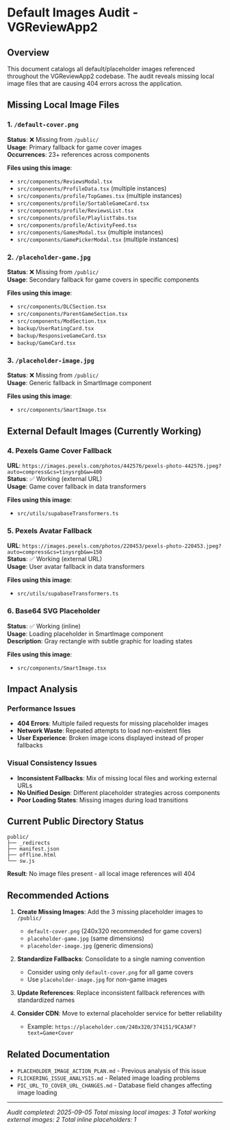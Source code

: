 # Default Images Audit - VGReviewApp2

## Overview

This document catalogs all default/placeholder images referenced throughout the VGReviewApp2 codebase. The audit reveals missing local image files that are causing 404 errors across the application.

## Missing Local Image Files

### 1. `/default-cover.png`
**Status**: ❌ Missing from `/public/`  
**Usage**: Primary fallback for game cover images  
**Occurrences**: 23+ references across components

**Files using this image**:
- `src/components/ReviewsModal.tsx`
- `src/components/ProfileData.tsx` (multiple instances)
- `src/components/profile/TopGames.tsx` (multiple instances)
- `src/components/profile/SortableGameCard.tsx`
- `src/components/profile/ReviewsList.tsx`
- `src/components/profile/PlaylistTabs.tsx`
- `src/components/profile/ActivityFeed.tsx`
- `src/components/GamesModal.tsx` (multiple instances)
- `src/components/GamePickerModal.tsx` (multiple instances)

### 2. `/placeholder-game.jpg`
**Status**: ❌ Missing from `/public/`  
**Usage**: Secondary fallback for game covers in specific components  

**Files using this image**:
- `src/components/DLCSection.tsx`
- `src/components/ParentGameSection.tsx`
- `src/components/ModSection.tsx`
- `backup/UserRatingCard.tsx`
- `backup/ResponsiveGameCard.tsx`
- `backup/GameCard.tsx`

### 3. `/placeholder-image.jpg`
**Status**: ❌ Missing from `/public/`  
**Usage**: Generic fallback in SmartImage component  

**Files using this image**:
- `src/components/SmartImage.tsx`

## External Default Images (Currently Working)

### 4. Pexels Game Cover Fallback
**URL**: `https://images.pexels.com/photos/442576/pexels-photo-442576.jpeg?auto=compress&cs=tinysrgb&w=400`  
**Status**: ✅ Working (external URL)  
**Usage**: Game cover fallback in data transformers  

**Files using this image**:
- `src/utils/supabaseTransformers.ts`

### 5. Pexels Avatar Fallback
**URL**: `https://images.pexels.com/photos/220453/pexels-photo-220453.jpeg?auto=compress&cs=tinysrgb&w=150`  
**Status**: ✅ Working (external URL)  
**Usage**: User avatar fallback in data transformers  

**Files using this image**:
- `src/utils/supabaseTransformers.ts`

### 6. Base64 SVG Placeholder
**Status**: ✅ Working (inline)  
**Usage**: Loading placeholder in SmartImage component  
**Description**: Gray rectangle with subtle graphic for loading states

**Files using this image**:
- `src/components/SmartImage.tsx`

## Impact Analysis

### Performance Issues
- **404 Errors**: Multiple failed requests for missing placeholder images
- **Network Waste**: Repeated attempts to load non-existent files
- **User Experience**: Broken image icons displayed instead of proper fallbacks

### Visual Consistency Issues
- **Inconsistent Fallbacks**: Mix of missing local files and working external URLs
- **No Unified Design**: Different placeholder strategies across components
- **Poor Loading States**: Missing images during load transitions

## Current Public Directory Status

```
public/
├── _redirects
├── manifest.json
├── offline.html
└── sw.js
```

**Result**: No image files present - all local image references will 404

## Recommended Actions

1. **Create Missing Images**: Add the 3 missing placeholder images to `/public/`
   - `default-cover.png` (240x320 recommended for game covers)
   - `placeholder-game.jpg` (same dimensions)
   - `placeholder-image.jpg` (generic dimensions)

2. **Standardize Fallbacks**: Consolidate to a single naming convention
   - Consider using only `default-cover.png` for all game covers
   - Use `placeholder-image.jpg` for non-game images

3. **Update References**: Replace inconsistent fallback references with standardized names

4. **Consider CDN**: Move to external placeholder service for better reliability
   - Example: `https://placeholder.com/240x320/374151/9CA3AF?text=Game+Cover`

## Related Documentation

- `PLACEHOLDER_IMAGE_ACTION_PLAN.md` - Previous analysis of this issue
- `FLICKERING_ISSUE_ANALYSIS.md` - Related image loading problems
- `PIC_URL_TO_COVER_URL_CHANGES.md` - Database field changes affecting image loading

---

*Audit completed: 2025-09-05*
*Total missing local images: 3*
*Total working external images: 2*
*Total inline placeholders: 1*